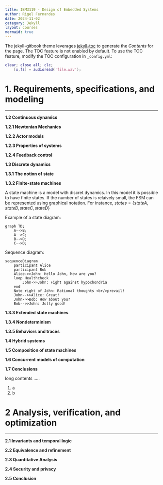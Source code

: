 ```yaml
---
title: IBM3119 - Design of Embedded Systems
author: Rigel Fernandes
date: 2024-11-02
category: Jekyll
layout: courses
mermaid: true
---
```


The jekyll-gitbook theme leverages [jekyll-toc][1] to generate the *Contents* for the page.
The TOC feature is not enabled by default. To use the TOC feature, modify the TOC
configuration in `_config.yml`:

```Matlab
clear; close all; clc;
    [x,fs] = audioread('file.wav');
```

# 1. Requirements, specifications, and modeling
-------------

**1.2 Continuous dynamics**

**1.2.1 Newtonian Mechanics**

**1.2.2 Actor models**

**1.2.3 Properties of systems**

**1.2.4 Feedback control**

**1.3 Discrete dynamics**

**1.3.1 The notion of state**

**1.3.2 Finite-state machines**

A state machine is a model with discret dynamics. In this model it is possible to have finite states. If the number of states is relaively small, the FSM can be represented using graphical notation. For instance, $states = \{stateA, stateB, stateC, stateD\}$

Example of a state diagram:

```mermaid
graph TD;
    A-->B;
    A-->C;
    B-->D;
    C-->D;
```

Sequence diagram:

```mermaid
sequenceDiagram
    participant Alice
    participant Bob
    Alice->>John: Hello John, how are you?
    loop Healthcheck
        John->>John: Fight against hypochondria
    end
    Note right of John: Rational thoughts <br/>prevail!
    John-->>Alice: Great!
    John->>Bob: How about you?
    Bob-->>John: Jolly good!
```

**1.3.3 Extended state machines**

**1.3.4 Nondeterminism**

**1.3.5 Behaviors and traces**

**1.4 Hybrid systems**

**1.5 Composition of state machines**

**1.6 Concurrent models of computation**

**1.7 Conclusions**

long contents .....

1. a
2. b

# 2 Analysis, verification, and optimization
-------------

**2.1 Invariants and temporal logic**

**2.2 Equivalence and refinement**

**2.3 Quantitative Analysis**

**2.4 Security and privacy**

**2.5 Conclusion**

[1]: https://github.com/allejo/jekyll-toc
